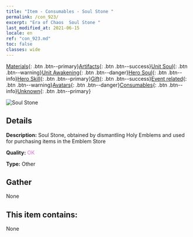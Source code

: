 ```yaml
---
title: "Item - Consumables - Soul Stone "
permalink: /con_923/
excerpt: "Era of Chaos  Soul Stone "
last_modified_at: 2021-06-15
locale: en
ref: "con_923.md"
toc: false
classes: wide
---
```

 [Materials](/Items/){: .btn .btn--primary}[Artifacts](/Items/Artifacts/){: .btn .btn--success}[Unit Soul](/Items/UnitSoul/){: .btn .btn--warning}[Unit Awakening](/Items/UnitAwakening/){: .btn .btn--danger}[Hero Soul](/Items/HeroSoul/){: .btn .btn--info}[Hero Skill](/Items/HeroSkill/){: .btn .btn--primary}[Gift](/Items/Gift/){: .btn .btn--success}[Event related](/Items/Events/){: .btn .btn--warning}[Avatars](/Items/Avatars/){: .btn .btn--danger}[Consumables](/Items/Consumables/){: .btn .btn--info}[Unknown](/Items/Unknown/){: .btn .btn--primary}

 ![Soul Stone ](/images/t/i_40011.png)

## Details
 **Description:** Soul Stone, obtained by dismantling Holy Emblems and used for purchasing items in the Emblem Store

 **Quality:** <span style="color: #DA70D6">OK</span>

 **Type:** Other

## Gather

  None

## This item contains:

  None

